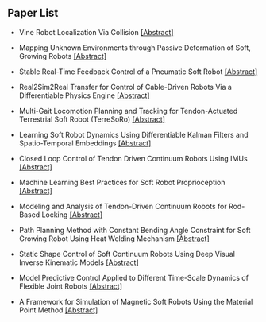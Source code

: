 ## Paper List

- Vine Robot Localization Via Collision
[[Abstract]](https://events.infovaya.com/presentation?id=105038)

- Mapping Unknown Environments through Passive Deformation of Soft, Growing Robots
[[Abstract]](https://events.infovaya.com/presentation?id=105041)

- Stable Real-Time Feedback Control of a Pneumatic Soft Robot
[[Abstract]](https://events.infovaya.com/presentation?id=105044)

- Real2Sim2Real Transfer for Control of Cable-Driven Robots Via a Differentiable Physics Engine
[[Abstract]](https://events.infovaya.com/presentation?id=105047)

- Multi-Gait Locomotion Planning and Tracking for Tendon-Actuated Terrestrial Soft Robot (TerreSoRo)
[[Abstract]](https://events.infovaya.com/presentation?id=105050)

- Learning Soft Robot Dynamics Using Differentiable Kalman Filters and Spatio-Temporal Embeddings
[[Abstract]](https://events.infovaya.com/presentation?id=105053)

- Closed Loop Control of Tendon Driven Continuum Robots Using IMUs
[[Abstract]](https://events.infovaya.com/presentation?id=105056)

- Machine Learning Best Practices for Soft Robot Proprioception
[[Abstract]](https://events.infovaya.com/presentation?id=105059)

- Modeling and Analysis of Tendon-Driven Continuum Robots for Rod-Based Locking
[[Abstract]](https://events.infovaya.com/presentation?id=105062)

- Path Planning Method with Constant Bending Angle Constraint for Soft Growing Robot Using Heat Welding Mechanism
[[Abstract]](https://events.infovaya.com/presentation?id=105065)

- Static Shape Control of Soft Continuum Robots Using Deep Visual Inverse Kinematic Models
[[Abstract]](https://events.infovaya.com/presentation?id=105068)

- Model Predictive Control Applied to Different Time-Scale Dynamics of Flexible Joint Robots
[[Abstract]](https://events.infovaya.com/presentation?id=105071)

- A Framework for Simulation of Magnetic Soft Robots Using the Material Point Method
[[Abstract]](https://events.infovaya.com/presentation?id=105074)

